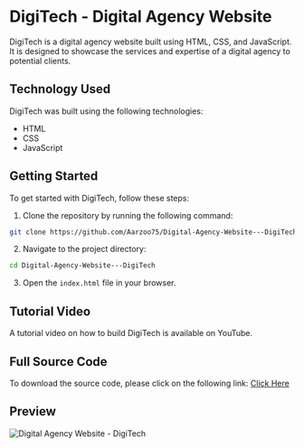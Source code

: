 # DigiTech - Digital Agency Website
DigiTech is a digital agency website built using HTML, CSS, and JavaScript. It is designed to showcase the services and expertise of a digital agency to potential clients.

## Technology Used
DigiTech was built using the following technologies:

- HTML
- CSS
- JavaScript

## Getting Started
To get started with DigiTech, follow these steps:

1. Clone the repository by running the following command:

```bash
git clone https://github.com/Aarzoo75/Digital-Agency-Website---DigiTech.git
```

2. Navigate to the project directory:

```bash
cd Digital-Agency-Website---DigiTech
```

3. Open the `index.html` file in your browser.

## Tutorial Video
A tutorial video on how to build DigiTech is available on YouTube.

## Full Source Code
To download the source code, please click on the following link: [Click Here](https://rb.gy/bxz3lz)

## Preview
![Digital Agency Website - DigiTech](https://user-images.githubusercontent.com/59678435/227298844-b00881ed-7e4f-418a-bde6-8e2cb75fbf60.png)
